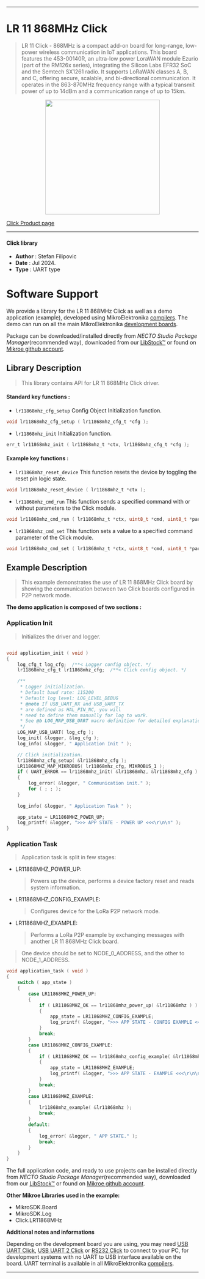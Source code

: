 
---
# LR 11 868MHz Click

> LR 11 Click - 868MHz is a compact add-on board for long-range, low-power wireless communication in IoT applications. This board features the 453-00140R, an ultra-low power LoraWAN module Ezurio (part of the RM126x series), integrating the Silicon Labs EFR32 SoC and the Semtech SX1261 radio. It supports LoRaWAN classes A, B, and C, offering secure, scalable, and bi-directional communication. It operates in the 863-870MHz frequency range with a typical transmit power of up to 14dBm and a communication range of up to 15km.

<p align="center">
  <img src="https://download.mikroe.com/images/click_for_ide/lr11868mhz_click.png" height=300px>
</p>

[Click Product page](https://www.mikroe.com/lr-11-click-868mhz)

---


#### Click library

- **Author**        : Stefan Filipovic
- **Date**          : Jul 2024.
- **Type**          : UART type


# Software Support

We provide a library for the LR 11 868MHz Click
as well as a demo application (example), developed using MikroElektronika
[compilers](https://www.mikroe.com/necto-studio).
The demo can run on all the main MikroElektronika [development boards](https://www.mikroe.com/development-boards).

Package can be downloaded/installed directly from *NECTO Studio Package Manager*(recommended way), downloaded from our [LibStock&trade;](https://libstock.mikroe.com) or found on [Mikroe github account](https://github.com/MikroElektronika/mikrosdk_click_v2/tree/master/clicks).

## Library Description

> This library contains API for LR 11 868MHz Click driver.

#### Standard key functions :

- `lr11868mhz_cfg_setup` Config Object Initialization function.
```c
void lr11868mhz_cfg_setup ( lr11868mhz_cfg_t *cfg );
```

- `lr11868mhz_init` Initialization function.
```c
err_t lr11868mhz_init ( lr11868mhz_t *ctx, lr11868mhz_cfg_t *cfg );
```

#### Example key functions :

- `lr11868mhz_reset_device` This function resets the device by toggling the reset pin logic state.
```c
void lr11868mhz_reset_device ( lr11868mhz_t *ctx );
```

- `lr11868mhz_cmd_run` This function sends a specified command with or without parameters to the Click module.
```c
void lr11868mhz_cmd_run ( lr11868mhz_t *ctx, uint8_t *cmd, uint8_t *param );
```

- `lr11868mhz_cmd_set` This function sets a value to a specified command parameter of the Click module.
```c
void lr11868mhz_cmd_set ( lr11868mhz_t *ctx, uint8_t *cmd, uint8_t *param_id, uint8_t *value );
```

## Example Description

> This example demonstrates the use of LR 11 868MHz Click board by showing the communication between two Click boards configured in P2P network mode.

**The demo application is composed of two sections :**

### Application Init

> Initializes the driver and logger.

```c

void application_init ( void )
{
    log_cfg_t log_cfg;  /**< Logger config object. */
    lr11868mhz_cfg_t lr11868mhz_cfg;  /**< Click config object. */

    /** 
     * Logger initialization.
     * Default baud rate: 115200
     * Default log level: LOG_LEVEL_DEBUG
     * @note If USB_UART_RX and USB_UART_TX 
     * are defined as HAL_PIN_NC, you will 
     * need to define them manually for log to work. 
     * See @b LOG_MAP_USB_UART macro definition for detailed explanation.
     */
    LOG_MAP_USB_UART( log_cfg );
    log_init( &logger, &log_cfg );
    log_info( &logger, " Application Init " );

    // Click initialization.
    lr11868mhz_cfg_setup( &lr11868mhz_cfg );
    LR11868MHZ_MAP_MIKROBUS( lr11868mhz_cfg, MIKROBUS_1 );
    if ( UART_ERROR == lr11868mhz_init( &lr11868mhz, &lr11868mhz_cfg ) ) 
    {
        log_error( &logger, " Communication init." );
        for ( ; ; );
    }
    
    log_info( &logger, " Application Task " );

    app_state = LR11868MHZ_POWER_UP;
    log_printf( &logger, ">>> APP STATE - POWER UP <<<\r\n\n" );
}

```

### Application Task

> Application task is split in few stages:
 - LR11868MHZ_POWER_UP: 
   > Powers up the device, performs a device factory reset and reads system information.
 - LR11868MHZ_CONFIG_EXAMPLE: 
   > Configures device for the LoRa P2P network mode.
 - LR11868MHZ_EXAMPLE:
   > Performs a LoRa P2P example by exchanging messages with another LR 11 868MHz Click board.
> One device should be set to NODE_0_ADDRESS, and the other to NODE_1_ADDRESS.

```c
void application_task ( void )
{
    switch ( app_state )
    {
        case LR11868MHZ_POWER_UP:
        {
            if ( LR11868MHZ_OK == lr11868mhz_power_up( &lr11868mhz ) )
            {
                app_state = LR11868MHZ_CONFIG_EXAMPLE;
                log_printf( &logger, ">>> APP STATE - CONFIG EXAMPLE <<<\r\n\n" );
            }
            break;
        }
        case LR11868MHZ_CONFIG_EXAMPLE:
        {
            if ( LR11868MHZ_OK == lr11868mhz_config_example( &lr11868mhz ) )
            {
                app_state = LR11868MHZ_EXAMPLE;
                log_printf( &logger, ">>> APP STATE - EXAMPLE <<<\r\n\n" );
            }
            break;
        }
        case LR11868MHZ_EXAMPLE:
        {
            lr11868mhz_example( &lr11868mhz );
            break;
        }
        default:
        {
            log_error( &logger, " APP STATE." );
            break;
        }
    }
}
```

The full application code, and ready to use projects can be installed directly from *NECTO Studio Package Manager*(recommended way), downloaded from our [LibStock&trade;](https://libstock.mikroe.com) or found on [Mikroe github account](https://github.com/MikroElektronika/mikrosdk_click_v2/tree/master/clicks).

**Other Mikroe Libraries used in the example:**

- MikroSDK.Board
- MikroSDK.Log
- Click.LR11868MHz

**Additional notes and informations**

Depending on the development board you are using, you may need
[USB UART Click](https://www.mikroe.com/usb-uart-click),
[USB UART 2 Click](https://www.mikroe.com/usb-uart-2-click) or
[RS232 Click](https://www.mikroe.com/rs232-click) to connect to your PC, for
development systems with no UART to USB interface available on the board. UART
terminal is available in all MikroElektronika
[compilers](https://shop.mikroe.com/compilers).

---
